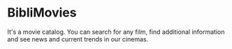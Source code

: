 # BibliMovies

It's a movie catalog. You can search for any film, find additional information and see news and current trends in our cinemas.
